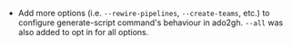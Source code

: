- Add more options (i.e. `--rewire-pipelines`, `--create-teams`, etc.) to configure generate-script command's behaviour in ado2gh. `--all` was also added to opt in for all options.
